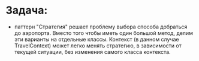 Задача:
=
- паттерн "Стратегия" решает проблему выбора способа добраться до аэропорта. Вместо того чтобы иметь один большой метод, делим эти варианты на отдельные классы. Контекст (в данном случае TravelContext) может легко менять стратегию, в зависимости от текущей ситуации, без изменения самого класса контекста.